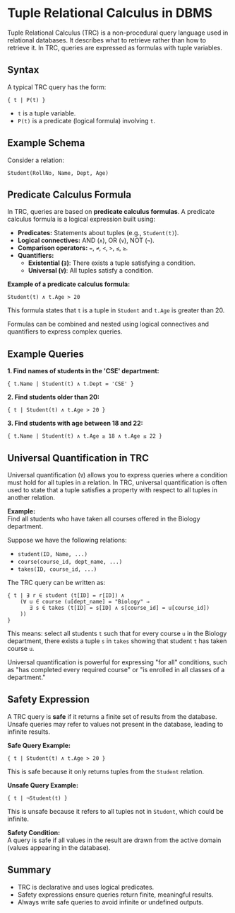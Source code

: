 # Tuple Relational Calculus in DBMS

Tuple Relational Calculus (TRC) is a non-procedural query language used in relational databases. It describes what to retrieve rather than how to retrieve it. In TRC, queries are expressed as formulas with tuple variables.

## Syntax

A typical TRC query has the form:
```
{ t | P(t) }
```
- `t` is a tuple variable.
- `P(t)` is a predicate (logical formula) involving `t`.

## Example Schema

Consider a relation:
```
Student(RollNo, Name, Dept, Age)
```

## Predicate Calculus Formula

In TRC, queries are based on **predicate calculus formulas**. A predicate calculus formula is a logical expression built using:

- **Predicates:** Statements about tuples (e.g., `Student(t)`).
- **Logical connectives:** AND (`∧`), OR (`∨`), NOT (`¬`).
- **Comparison operators:** `=`, `≠`, `<`, `>`, `≤`, `≥`.
- **Quantifiers:**  
    - **Existential (`∃`)**: There exists a tuple satisfying a condition.  
    - **Universal (`∀`)**: All tuples satisfy a condition.

**Example of a predicate calculus formula:**
```
Student(t) ∧ t.Age > 20
```
This formula states that `t` is a tuple in `Student` and `t.Age` is greater than 20.

Formulas can be combined and nested using logical connectives and quantifiers to express complex queries.

## Example Queries

**1. Find names of students in the 'CSE' department:**
```text
{ t.Name | Student(t) ∧ t.Dept = 'CSE' }
```

**2. Find students older than 20:**
```text
{ t | Student(t) ∧ t.Age > 20 }
```

**3. Find students with age between 18 and 22:**
```text
{ t.Name | Student(t) ∧ t.Age ≥ 18 ∧ t.Age ≤ 22 }
```

## Universal Quantification in TRC

Universal quantification (`∀`) allows you to express queries where a condition must hold for all tuples in a relation. In TRC, universal quantification is often used to state that a tuple satisfies a property with respect to all tuples in another relation.

**Example:**  
Find all students who have taken all courses offered in the Biology department.

Suppose we have the following relations:
- `student(ID, Name, ...)`
- `course(course_id, dept_name, ...)`
- `takes(ID, course_id, ...)`

The TRC query can be written as:
```
{ t | ∃ r ∈ student (t[ID] = r[ID]) ∧
    (∀ u ∈ course (u[dept_name] = "Biology" ⇒
       ∃ s ∈ takes (t[ID] = s[ID] ∧ s[course_id] = u[course_id])
    ))
}
```
This means: select all students `t` such that for every course `u` in the Biology department, there exists a tuple `s` in `takes` showing that student `t` has taken course `u`.

Universal quantification is powerful for expressing "for all" conditions, such as "has completed every required course" or "is enrolled in all classes of a department."


## Safety Expression

A TRC query is **safe** if it returns a finite set of results from the database. Unsafe queries may refer to values not present in the database, leading to infinite results.

**Safe Query Example:**
```text
{ t | Student(t) ∧ t.Age > 20 }
```
This is safe because it only returns tuples from the `Student` relation.

**Unsafe Query Example:**
```text
{ t | ¬Student(t) }
```
This is unsafe because it refers to all tuples not in `Student`, which could be infinite.

**Safety Condition:**  
A query is safe if all values in the result are drawn from the active domain (values appearing in the database).

## Summary

- TRC is declarative and uses logical predicates.
- Safety expressions ensure queries return finite, meaningful results.
- Always write safe queries to avoid infinite or undefined outputs.